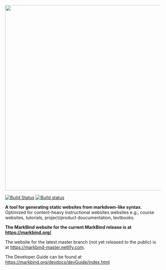 <img src="docs/images/logo-lightbackground.png" width="600" />

[![Build Status](https://travis-ci.org/MarkBind/markbind.svg?branch=master)](https://travis-ci.org/MarkBind/markbind)
[![Build status](https://ci.appveyor.com/api/projects/status/3380t8xw6nbg921b/branch/master?svg=true)](https://ci.appveyor.com/project/yash-chowdhary/markbind-test-org/branch/master)


**A tool for generating static websites from markdown-like syntax**. Optimized for content-heavy instructional websites websites e.g., course websites, tutorials, project/product doucumentation, textbooks.

**The MarkBind website for the current MarkBind release is at https://markbind.org/**.

The website for the latest master branch (not yet released to the public) is at https://markbind-master.netlify.com.

The Developer Guide can be found at https://markbind.org/devdocs/devGuide/index.html
